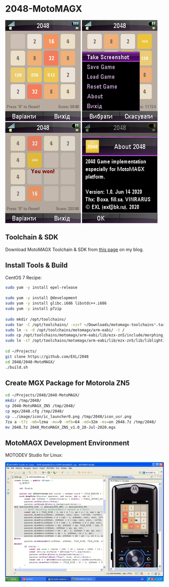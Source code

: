 2048-MotoMAGX
=============

![2048-MotoMAGX Motorola ZN5 Screenshot 1](../image/2048-MotoMAGX-ZN5-Screenshot1.png) ![2048-MotoMAGX Motorola ZN5 Screenshot 2](../image/2048-MotoMAGX-ZN5-Screenshot2.png) ![2048-MotoMAGX Motorola ZN5 Screenshot 3](../image/2048-MotoMAGX-ZN5-Screenshot3.png) ![2048-MotoMAGX Motorola ZN5 Screenshot 4](../image/2048-MotoMAGX-ZN5-Screenshot4.png)

## Toolchain & SDK

Download MotoMAGX Toolchain & SDK from [this page](https://exlmoto.ru/toolchains-sdk-for-motomagx/) on my blog.

## Install Tools & Build

CentOS 7 Recipe:

```sh
sudo yum -y install epel-release

sudo yum -y install @development
sudo yum -y install glibc.i686 libstdc++.i686
sudo yum -y install p7zip

sudo mkdir /opt/toolchains/
sudo tar -C /opt/toolchains/ -xzvf ~/Downloads/motomagx-toolchains*.tar.gz*
sudo ln -s -d /opt/toolchains/motomagx/arm-eabi/ -t /
sudo cp /opt/toolchains/motomagx/arm-eabi/lib/ezx-zn5/include/morphing_mode.h /opt/toolchains/motomagx/arm-eabi/lib/ezx-u9/include/
sudo ln -sf /opt/toolchains/motomagx/arm-eabi/lib/ezx-zn5/lib/liblighting.so.1.0.0 /opt/toolchains/motomagx/arm-eabi/lib/ezx-u9/lib/liblighting.so

cd ~/Projects/
git clone https://github.com/EXL/2048
cd 2048/2048-MotoMAGX/
./build.sh
```

## Create MGX Package for Motorola ZN5

```sh
cd ~/Projects/2048/2048-MotoMAGX/
mkdir /tmp/2048/
cp 2048-MotoMAGX_ZN5 /tmp/2048/
cp mgx/2048.cfg /tmp/2048/
cp ../image/icon/ic_launcher0.png /tmp/2048/icon_usr.png
7za a -t7z -m0=lzma -mx=9 -mfb=64 -md=32m -ms=on 2048.7z /tmp/2048/
mv 2048.7z 2048_MotoMAGX_ZN5_v1.0_28-Jul-2020.mgx
```

## MotoMAGX Development Environment

MOTODEV Studio for Linux:

![MOTODEV Studio for Linux Screenshot](../image/MOTODEV-Studio-Windows-XP-Screenshot.png)
